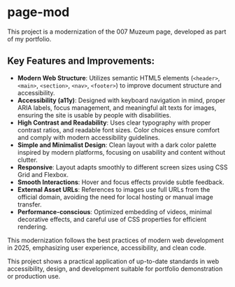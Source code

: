 # page-mod

This project is a modernization of the 007 Muzeum page, developed as part of my portfolio.

## Key Features and Improvements:
- **Modern Web Structure**: Utilizes semantic HTML5 elements (`<header>`, `<main>`, `<section>`, `<nav>`, `<footer>`) to improve document structure and accessibility.
- **Accessibility (a11y)**: Designed with keyboard navigation in mind, proper ARIA labels, focus management, and meaningful alt texts for images, ensuring the site is usable by people with disabilities.
- **High Contrast and Readability**: Uses clear typography with proper contrast ratios, and readable font sizes. Color choices ensure comfort and comply with modern accessibility guidelines.
- **Simple and Minimalist Design**: Clean layout with a dark color palette inspired by modern platforms, focusing on usability and content without clutter.
- **Responsive**: Layout adapts smoothly to different screen sizes using CSS Grid and Flexbox.
- **Smooth Interactions**: Hover and focus effects provide subtle feedback.
- **External Asset URLs**: References to images use full URLs from the official domain, avoiding the need for local hosting or manual image transfer.
- **Performance-conscious**: Optimized embedding of videos, minimal decorative effects, and careful use of CSS properties for efficient rendering.

This modernization follows the best practices of modern web development in 2025, emphasizing user experience, accessibility, and clean code.

This project shows a practical application of up-to-date standards in web accessibility, design, and development suitable for portfolio demonstration or production use.
